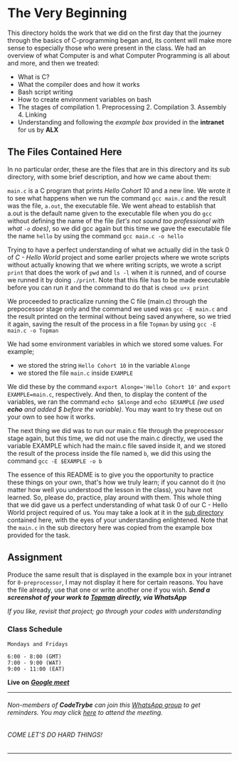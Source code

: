 # The Very Beginning
This directory holds the work that we did on the first day that the journey through the basics of C-programming began and, its content will make more sense to especially those who were present in the class.
We had an overview of what Computer is and what Computer Programming is all about and more, and then we treated:
- What is C?
- What the compiler does and how it works
- Bash script writing
- How to create environment variables on bash
- The stages of compilation
      1. Preprocessing
      2. Compilation
      3. Assembly
      4. Linking
- Understanding and following the *example box* provided in the **intranet** for us by **ALX**

## The Files Contained Here
In no particular order, these are the files that are in this directory and its sub directory, with some brief description, and how we came about them:

`main.c` is a C program that prints *Hello Cohort 10* and a new line.
We wrote it to see what happens when we run the command `gcc main.c` and the result was the file, `a.out`, the executable file.
We went ahead to establish that a.out is the default name given to the executable file when you do `gcc` without defining the name of the file *(let's not sound too professional with what `-o` does)*, so we did gcc again but this time we gave the executable file the name `hello` by using the command `gcc main.c -o hello`

Trying to have a perfect understanding of what we actually did in the task 0 of *C - Hello World* project and some earlier projects where we wrote scripts without actually knowing that we where writing scripts, we wrote a script `print` that does the work of `pwd` and `ls -l` when it is runned, and of course we runned it by doing `./print`. Note that this file has to be made executable before you can run it and the command to do that is `chmod u+x print`

We proceeded to practicalize running the C file (main.c)  through the prepocessor stage only and the command we used was `gcc -E main.c` and the result printed on the terminal without being saved anywhere, so we tried it again, saving the result of the process in a file `Topman` by using `gcc -E main.c -o Topman`

We had some environment variables in which we stored some values. For example;
- we stored the string `Hello Cohort 10` in the variable `Alonge`
- we stored the file `main.c` inside `EXAMPLE`

We did these by the command `export Alonge='Hello Cohort 10'` and `export EXAMPLE=main.c`, respectively.
And then, to display the content of the variables, we ran the command `echo $Alonge` and `echo $EXAMPLE` *(we used **echo** and added $ before the variable)*. You may want to try these out on your own to see how it works.

The next thing we did was to run our main.c file through the preprocessor stage again, but this time, we did not use the main.c directly, we used the variable EXAMPLE which had the main.c file saved inside it, and we stored the result of the process inside the file named `b`, we did this using the command `gcc -E $EXAMPLE -o b`

The essence of this README is to give you the opportunity to practice these things on your own, that's how we truly learn; if you cannot do it (no matter how well you understood the lesson in the class), you have not learned. So, please do, practice, play around with them.
This whole thing that we did gave us a perfect understanding of what task 0 of our C - Hello World project required of us. You may take a look at it in the [sub directory](./0x00-hello_world) contained here, with the eyes of your understanding enlightened. Note that the `main.c` in the sub directory here was copied from the example box provided for the task.

## Assignment
Produce the same result that is displayed in the example box in your intranet for `0-preprocessor`, I may not display it here for certain reasons. You have the file already, use that one or write another one if you wish.
***Send a screenshot of your work to [Topman](https://wa.link/66ef36) directly, via WhatsApp***

*If you like, revisit that project; go through your codes with understanding*

### Class Schedule
```
Mondays and Fridays

6:00 - 8:00 (GMT)
7:00 - 9:00 (WAT)
9:00 - 11:00 (EAT)
```
**Live on** [***Google meet***](http://meet.google.com/qii-wjoz-tte)

-----
###### Non-members of **CodeTrybe** can join this [WhatsApp group](https://chat.whatsapp.com/EIDan9CzMq7Ag6qJBTXh8F) to get reminders. You may click [here](http://meet.google.com/qii-wjoz-tte) to attend the meeting.
###### COME LET'S DO HARD THINGS!

-----
